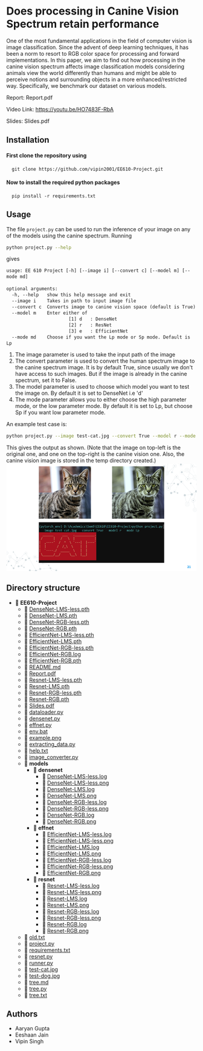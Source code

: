 # Does processing in Canine Vision Spectrum retain performance

One  of  the  most  fundamental  applications  in  the  field  of computer  vision  is  image  classification. Since the advent of deep learning techniques, it has been a norm to resort to RGB color space for processing and forward implementations. In this paper, we aim to find out how processing in the canine vision spectrum affects image classification models considering animals view the world differently than humans and might be able to perceive notions and surrounding objects in a more enhanced/restricted way. Specifically, we benchmark our dataset on various models.

Report: Report.pdf

Video Link: https://youtu.be/HO7483F-RbA

Slides: Slides.pdf

## Installation

#### First clone the repository using

```http
  git clone https://github.com/vipin2001/EE610-Project.git
```
#### Now to install the required python packages

```http
  pip install -r requirements.txt
```

## Usage
The file `project.py` can be used to run the inference of your image on any of the models using the canine spectrum. Running 
```bash
python project.py --help 
```
gives
```
usage: EE 610 Project [-h] [--image i] [--convert c] [--model m] [--mode md]

optional arguments:
  -h, --help   show this help message and exit
  --image i    Takes in path to input image file
  --convert c  Converts image to canine vision space (default is True)
  --model m    Enter either of
                       [1] d   : DenseNet
                       [2] r   : ResNet
                       [3] e   : EfficientNet
  --mode md    Choose if you want the Lp mode or Sp mode. Default is Lp
```
1. The image parameter is used to take the input path of the image
2. The convert parameter is used to convert the human spectrum image to the canine spectrum image. It is by default True, since usually we don't have access to such images. But if the image is already in the canine spectrum, set it to False.
3. The model parameter is used to choose which model you want to test the image on. By default it is set to DenseNet i.e 'd'
4. The mode parameter allows you to either choose the high parameter mode, or the low parameter mode. By default it is set to Lp, but choose Sp if you want low parameter mode.

An example test case is:
```bash
python project.py --image test-cat.jpg --convert True --model r --mode Lp 
```

This gives the output as shown. (Note that the image on top-left is the original one, and one on the top-right is the canine vision one. Also, the canine vision image is stored in the temp directory created.)
![slide 21](example.png)

## Directory structure
- 📂 __EE610\-Project__
   - 📄 [DenseNet\-LMS\-less.pth](DenseNet-LMS-less.pth)
   - 📄 [DenseNet\-LMS.pth](DenseNet-LMS.pth)
   - 📄 [DenseNet\-RGB\-less.pth](DenseNet-RGB-less.pth)
   - 📄 [DenseNet\-RGB.pth](DenseNet-RGB.pth)
   - 📄 [EfficientNet\-LMS\-less.pth](EfficientNet-LMS-less.pth)
   - 📄 [EfficientNet\-LMS.pth](EfficientNet-LMS.pth)
   - 📄 [EfficientNet\-RGB\-less.pth](EfficientNet-RGB-less.pth)
   - 📄 [EfficientNet\-RGB.log](EfficientNet-RGB.log)
   - 📄 [EfficientNet\-RGB.pth](EfficientNet-RGB.pth)
   - 📄 [README.md](README.md)
   - 📄 [Report.pdf](Report.pdf)
   - 📄 [Resnet\-LMS\-less.pth](Resnet-LMS-less.pth)
   - 📄 [Resnet\-LMS.pth](Resnet-LMS.pth)
   - 📄 [Resnet\-RGB\-less.pth](Resnet-RGB-less.pth)
   - 📄 [Resnet\-RGB.pth](Resnet-RGB.pth)
   - 📄 [Slides.pdf](Slides.pdf)
   - 📄 [dataloader.py](dataloader.py)
   - 📄 [densenet.py](densenet.py)
   - 📄 [effnet.py](effnet.py)
   - 📄 [env.bat](env.bat)
   - 📄 [example.png](example.png)
   - 📄 [extracting\_data.py](extracting_data.py)
   - 📄 [help.txt](help.txt)
   - 📄 [image\_converter.py](image_converter.py)
   - 📂 __models__
     - 📂 __densenet__
       - 📄 [DenseNet\-LMS\-less.log](models/densenet/DenseNet-LMS-less.log)
       - 📄 [DenseNet\-LMS\-less.png](models/densenet/DenseNet-LMS-less.png)
       - 📄 [DenseNet\-LMS.log](models/densenet/DenseNet-LMS.log)
       - 📄 [DenseNet\-LMS.png](models/densenet/DenseNet-LMS.png)
       - 📄 [DenseNet\-RGB\-less.log](models/densenet/DenseNet-RGB-less.log)
       - 📄 [DenseNet\-RGB\-less.png](models/densenet/DenseNet-RGB-less.png)
       - 📄 [DenseNet\-RGB.log](models/densenet/DenseNet-RGB.log)
       - 📄 [DenseNet\-RGB.png](models/densenet/DenseNet-RGB.png)
     - 📂 __effnet__
       - 📄 [EfficientNet\-LMS\-less.log](models/effnet/EfficientNet-LMS-less.log)
       - 📄 [EfficientNet\-LMS\-less.png](models/effnet/EfficientNet-LMS-less.png)
       - 📄 [EfficientNet\-LMS.log](models/effnet/EfficientNet-LMS.log)
       - 📄 [EfficientNet\-LMS.png](models/effnet/EfficientNet-LMS.png)
       - 📄 [EfficientNet\-RGB\-less.log](models/effnet/EfficientNet-RGB-less.log)
       - 📄 [EfficientNet\-RGB\-less.png](models/effnet/EfficientNet-RGB-less.png)
       - 📄 [EfficientNet\-RGB.png](models/effnet/EfficientNet-RGB.png)
     - 📂 __resnet__
       - 📄 [Resnet\-LMS\-less.log](models/resnet/Resnet-LMS-less.log)
       - 📄 [Resnet\-LMS\-less.png](models/resnet/Resnet-LMS-less.png)
       - 📄 [Resnet\-LMS.log](models/resnet/Resnet-LMS.log)
       - 📄 [Resnet\-LMS.png](models/resnet/Resnet-LMS.png)
       - 📄 [Resnet\-RGB\-less.log](models/resnet/Resnet-RGB-less.log)
       - 📄 [Resnet\-RGB\-less.png](models/resnet/Resnet-RGB-less.png)
       - 📄 [Resnet\-RGB.log](models/resnet/Resnet-RGB.log)
       - 📄 [Resnet\-RGB.png](models/resnet/Resnet-RGB.png)
   - 📄 [old.txt](old.txt)
   - 📄 [project.py](project.py)
   - 📄 [requirements.txt](requirements.txt)
   - 📄 [resnet.py](resnet.py)
   - 📄 [runner.py](runner.py)
   - 📄 [test\-cat.jpg](test-cat.jpg)
   - 📄 [test\-dog.jpg](test-dog.jpg)
   - 📄 [tree.md](tree.md)
   - 📄 [tree.py](tree.py)
   - 📄 [tree.txt](tree.txt)

        
## Authors

- Aaryan Gupta
- Eeshaan Jain
- Vipin Singh
